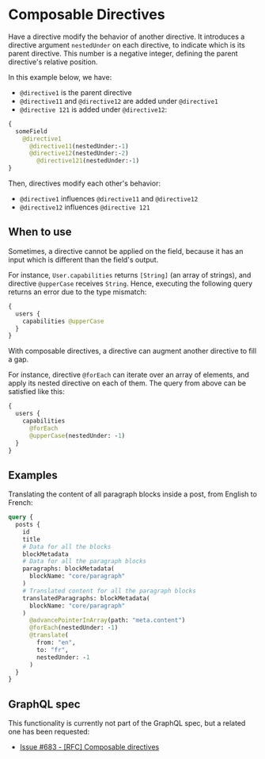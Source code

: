 # Composable Directives

Have a directive modify the behavior of another directive. It introduces a directive argument `nestedUnder` on each directive, to indicate which is its parent directive. This number is a negative integer, defining the parent directive's relative position.

In this example below, we have:

- `@directive1` is the parent directive
- `@directive11` and `@directive12` are added under `@directive1`
- `@directive 121` is added under `@directive12`:

```graphql
{
  someField
    @directive1
      @directive11(nestedUnder:-1)
      @directive12(nestedUnder:-2)
        @directive121(nestedUnder:-1)
}
```

Then, directives modify each other's behavior:

- `@directive1` influences  `@directive11` and `@directive12`
- `@directive12` influences `@directive 121`

## When to use

Sometimes, a directive cannot be applied on the field, because it has an input which is different than the field's output.

For instance, `User.capabilities` returns `[String]` (an array of strings), and directive `@upperCase` receives `String`. Hence, executing the following query returns an error due to the type mismatch:

```graphql
{
  users {
    capabilities @upperCase
  }
}
```

With composable directives, a directive can augment another directive to fill a gap.

For instance, directive `@forEach` can iterate over an array of elements, and apply its nested directive on each of them. The query from above can be satisfied like this:

```graphql
{
  users {
    capabilities
      @forEach
      @upperCase(nestedUnder: -1)
  }
}
```

## Examples

Translating the content of all paragraph blocks inside a post, from English to French:

```graphql
query {
  posts {
    id
    title
    # Data for all the blocks
    blockMetadata
    # Data for all the paragraph blocks
    paragraphs: blockMetadata(
      blockName: "core/paragraph"
    )
    # Translated content for all the paragraph blocks
    translatedParagraphs: blockMetadata(
      blockName: "core/paragraph"
    )
      @advancePointerInArray(path: "meta.content")
      @forEach(nestedUnder: -1)
      @translate(
        from: "en",
        to: "fr",
        nestedUnder: -1
      )
  }
}
```

## GraphQL spec

This functionality is currently not part of the GraphQL spec, but a related one has been requested:

- <a href="https://github.com/graphql/graphql-spec/issues/683" target="_blank">Issue #683 - [RFC] Composable directives</a>
